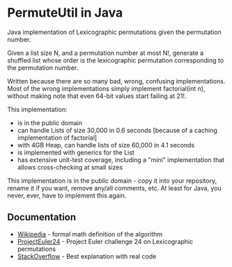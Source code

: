 PermuteUtil in Java
===================
Java implementation of Lexicographic permutations given the permutation number.

Given a list size N, and a permutation number at most N!, generate a shuffled list
whose order is the lexicographic permutation corresponding to the permutation number.


Written because there are so many bad, wrong, confusing implementations.
Most of the wrong implementations simply implement factorial(int n), without making note that even
64-bit values start failing at 21!.

This implementation:
 * is in the public domain
 * can handle Lists of size 30,000 in 0.6 seconds [because of a caching implementation of factorial]
 * with 4GB Heap, can handle lists of size 60,000 in 4.1 seconds
 * is implemented with generics for the List
 * has extensive unit-test coverage, including a "mini" implementation that allows cross-checking at small sizes
 

This implementation is in the public domain - copy it into your repository, rename it if you want, remove any/all
comments, etc.  At least for Java, you never, ever, have to implement this again.





Documentation
----
 * [Wikipedia] - formal math definition of the algorithm
 * [ProjectEuler24] - Project Euler challenge 24 on Lexicographic permutations
 * [StackOverflow] - Best explanation with real code


[StackOverflow]:http://stackoverflow.com/questions/7918806/finding-n-th-permutation-without-computing-others
[MathStack]:http://math.stackexchange.com/questions/60742/finding-the-n-th-lexicographic-permutation-of-a-string
[ProjectEuler24]:https://projecteuler.net/index.php?section=problems&id=24
[Wikipedia]:https://en.wikipedia.org/wiki/Permutation#Generation_in_lexicographic_order